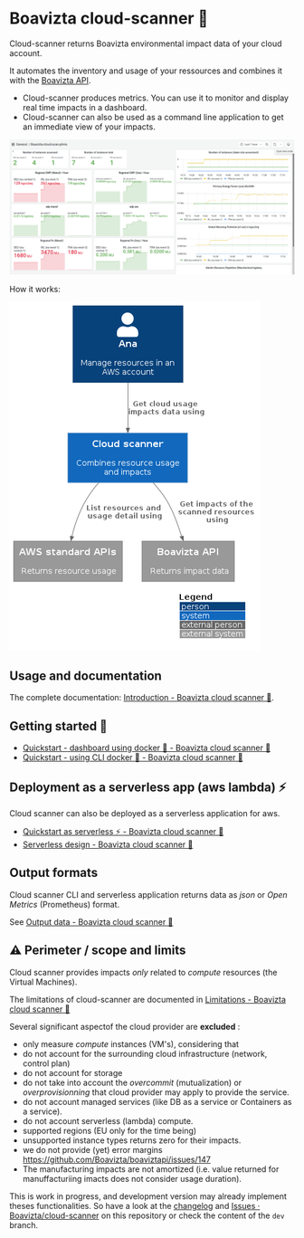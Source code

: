 # Boavizta cloud-scanner 📡

Cloud-scanner returns Boavizta environmental impact data of your cloud account.

It automates the inventory and usage of your ressources and combines it with the [Boavizta API](https://github.com/Boavizta/boaviztapi/).

- Cloud-scanner produces metrics. You can use it to monitor and display real time impacts in a dashboard.
- Cloud-scanner can also be used as a command line application to get an immediate view of your impacts.

![A example dashboard rendering cloud scanner metrics](docs/src/images/cloud-scanner-dashboard-clear.png "A example dashboard rendering cloud scanner metrics in Grafana")

How it works:

![System in context diagram of cloud scanner](docs/src/images/cloud-scanner-system-in-context.png "System in context diagram of cloud scanner")

## Usage and documentation

The complete documentation: [Introduction - Boavizta cloud scanner 📡](https://boavizta.github.io/cloud-scanner/).

## Getting started 🚀

- [Quickstart - dashboard using docker 🐳 - Boavizta cloud scanner 📡](https://boavizta.github.io/cloud-scanner/tutorials/quickstart-dashboard-docker.html)
- [Quickstart - using CLI docker 🐳 - Boavizta cloud scanner 📡](https://boavizta.github.io/cloud-scanner/tutorials/quickstart-docker.html)

## Deployment  as a serverless app (aws lambda) ⚡

Cloud scanner can also be deployed as a serverless application for aws.

- [Quickstart as serverless ⚡ - Boavizta cloud scanner 📡](https://boavizta.github.io/cloud-scanner/tutorials/quickstart-serverless.html)
- [Serverless design - Boavizta cloud scanner 📡](https://boavizta.github.io/cloud-scanner/reference/serverless-design.html)

## Output formats

Cloud scanner CLI and serverless application returns data as _json_ or _Open Metrics_ (Prometheus) format.

See [Output data - Boavizta cloud scanner 📡](https://boavizta.github.io/cloud-scanner/reference/output-data.html)

## ⚠  Perimeter / scope and limits

Cloud scanner provides impacts _only_ related to _compute_  resources (the Virtual Machines).

The limitations of cloud-scanner are documented in [Limitations - Boavizta cloud scanner 📡](https://boavizta.github.io/cloud-scanner/reference/limits.html)

Several significant aspectof the cloud provider are **excluded** :

- only measure _compute_ instances (VM's), considering that
- do not account for the surrounding cloud infrastructure (network, control plan)
- do not account for storage
- do not take into account the _overcommit_ (mutualization) or _overprovisionning_ that cloud provider may apply to provide the service.
- do not account managed services (like DB as a service or Containers as a service).
- do not account serverless (lambda) compute.
- supported regions (EU only for the time being)
- unsupported instance types returns zero for their impacts.
- we do not provide (yet) error margins https://github.com/Boavizta/boaviztapi/issues/147
- The manufacturing impacts are not amortized (i.e. value returned for manuffacturiing imacts does not consider usage duration).

This is work in progress, and development version may already implement theses functionalities. So have a look at the [changelog](https://github.com/Boavizta/cloud-scanner/blob/main/CHANGELOG.md) and [Issues · Boavizta/cloud-scanner](https://github.com/Boavizta/cloud-scanner/issues) on this repository or check the content of the `dev` branch.
